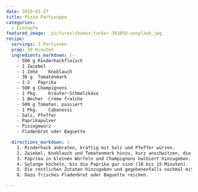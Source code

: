 ```yaml
---
date: 2019-01-27
title: Pizza Partysuppe
categories:
  - Eintöpfe
featured_image: _pictures\thomas-tucker-391058-unsplash.jpg
recipe:
  servings: 3 Portionen
  prep: 30 Minuten
  ingredients_markdown: |-
    - 500 g Rinderhackfleisch
    - 1	Zwiebel
    - 1 Zehe	Knoblauch
    - 30 g	Tomatenmark
    - 1-2	Paprika
    - 500 g	Champignons
    - 1 Pkg.	Kräuter-Schmelzkäse
    - 1 Becher	Crème fraîche
    - 500 g	Tomaten, passiert
    - 1 Pkg.	Cabanossi
    - Salz, Pfeffer
    - Paprikapulver
    - Pizzagewürz
    - Fladenbrot oder Baguette

  directions_markdown: |-
    1. Rinderhack anbraten, kräftig mit Salz und Pfeffer würzen.
    2. Zwiebel, Knoblauch und Tomatenmark hinzu, kurz anschwitzen, die passierten Tomaten dazu.
    3. Paprika in kleinen Würfeln und Champignons halbiert hinzugeben.
    4. Solange köcheln, bis die Paprika gar sind (10 bis 15 Minuten).
    5. Die restlichen Zutaten hinzugeben und gegebenenfalls nochmal mit Salz und Pfeffer abschmecken.
    6. Dazu frisches Fladenbrot oder Baguette reichen.

---
```

